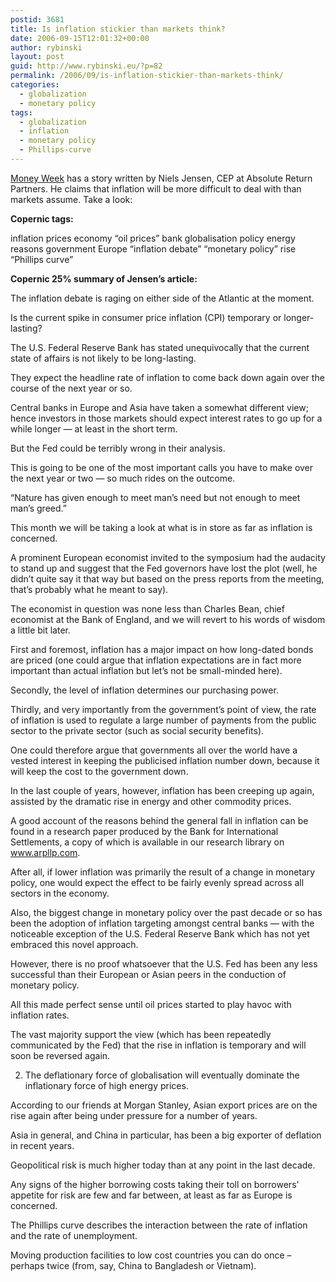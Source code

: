 ```yaml
---
postid: 3681
title: Is inflation stickier than markets think?
date: 2006-09-15T12:01:32+00:00
author: rybinski
layout: post
guid: http://www.rybinski.eu/?p=82
permalink: /2006/09/is-inflation-stickier-than-markets-think/
categories:
  - globalization
  - monetary policy
tags:
  - globalization
  - inflation
  - monetary policy
  - Phillips-curve
---
```

[Money Week](http://www.moneyweek.com/file/18309/why-the-fed-is-wrong-on-inflation.html) has a story written by Niels Jensen, CEP at Absolute Return Partners. He claims that inflation will be more difficult to deal with than markets assume. Take a look:

**Copernic tags:**

inflation prices economy “oil prices” bank globalisation policy energy reasons government Europe “inflation debate” “monetary policy” rise “Phillips curve”

<!--more-->

**Copernic 25% summary of Jensen’s article:**

The inflation debate is raging on either side of the Atlantic at the moment.

Is the current spike in consumer price inflation (CPI) temporary or longer-lasting?

The U.S. Federal Reserve Bank has stated unequivocally that the current state of affairs is not likely to be long-lasting.

They expect the headline rate of inflation to come back down again over the course of the next year or so.

Central banks in Europe and Asia have taken a somewhat different view; hence investors in those markets should expect interest rates to go up for a while longer — at least in the short term.

But the Fed could be terribly wrong in their analysis.

This is going to be one of the most important calls you have to make over the next year or two — so much rides on the outcome.

“Nature has given enough to meet man’s need but not enough to meet man’s greed.”

This month we will be taking a look at what is in store as far as inflation is concerned.

A prominent European economist invited to the symposium had the audacity to stand up and suggest that the Fed governors have lost the plot (well, he didn’t quite say it that way but based on the press reports from the meeting, that’s probably what he meant to say).

The economist in question was none less than Charles Bean, chief economist at the Bank of England, and we will revert to his words of wisdom a little bit later.

First and foremost, inflation has a major impact on how long-dated bonds are priced (one could argue that inflation expectations are in fact more important than actual inflation but let’s not be small-minded here).

Secondly, the level of inflation determines our purchasing power.

Thirdly, and very importantly from the government’s point of view, the rate of inflation is used to regulate a large number of payments from the public sector to the private sector (such as social security benefits).

One could therefore argue that governments all over the world have a vested interest in keeping the publicised inflation number down, because it will keep the cost to the government down.

In the last couple of years, however, inflation has been creeping up again, assisted by the dramatic rise in energy and other commodity prices.

A good account of the reasons behind the general fall in inflation can be found in a research paper produced by the Bank for International Settlements, a copy of which is available in our research library on www.arpllp.com.

After all, if lower inflation was primarily the result of a change in monetary policy, one would expect the effect to be fairly evenly spread across all sectors in the economy.

Also, the biggest change in monetary policy over the past decade or so has been the adoption of inflation targeting amongst central banks — with the noticeable exception of the U.S. Federal Reserve Bank which has not yet embraced this novel approach.

However, there is no proof whatsoever that the U.S. Fed has been any less successful than their European or Asian peers in the conduction of monetary policy.

All this made perfect sense until oil prices started to play havoc with inflation rates.

The vast majority support the view (which has been repeatedly communicated by the Fed) that the rise in inflation is temporary and will soon be reversed again.

2. The deflationary force of globalisation will eventually dominate the inflationary force of high energy prices.

According to our friends at Morgan Stanley, Asian export prices are on the rise again after being under pressure for a number of years.

Asia in general, and China in particular, has been a big exporter of deflation in recent years.

Geopolitical risk is much higher today than at any point in the last decade.

Any signs of the higher borrowing costs taking their toll on borrowers’ appetite for risk are few and far between, at least as far as Europe is concerned.

The Phillips curve describes the interaction between the rate of inflation and the rate of unemployment.

Moving production facilities to low cost countries you can do once – perhaps twice (from, say, China to Bangladesh or Vietnam).
